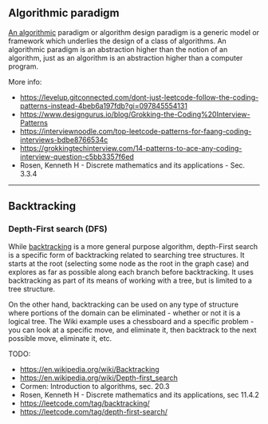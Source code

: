 ## Algorithmic paradigm

[An algorithmic][1] paradigm or algorithm design paradigm is a generic model or framework which underlies the design of a class of algorithms. An algorithmic paradigm is an abstraction higher than the notion of an algorithm, just as an algorithm is an abstraction higher than a computer program.

More info:

- https://levelup.gitconnected.com/dont-just-leetcode-follow-the-coding-patterns-instead-4beb6a197fdb?gi=097845554131
- https://www.designgurus.io/blog/Grokking-the-Coding%20Interview-Patterns
- https://interviewnoodle.com/top-leetcode-patterns-for-faang-coding-interviews-bdbe8766534c
- https://grokkingtechinterview.com/14-patterns-to-ace-any-coding-interview-question-c5bb3357f6ed
- Rosen, Kenneth H - Discrete mathematics and its applications - Sec. 3.3.4

---

## Backtracking

### Depth-First search (DFS)

While [backtracking][2] is a more general purpose algorithm, depth-First search is a specific form of backtracking related to searching tree structures. It starts at the root (selecting some node as the root in the graph case) and explores as far as possible along each branch before backtracking. It uses backtracking as part of its means of working with a tree, but is limited to a tree structure.

On the other hand, backtracking can be used on any type of structure where portions of the domain can be eliminated - whether or not it is a logical tree. The Wiki example uses a chessboard and a specific problem - you can look at a specific move, and eliminate it, then backtrack to the next possible move, eliminate it, etc.

TODO:

- https://en.wikipedia.org/wiki/Backtracking
- https://en.wikipedia.org/wiki/Depth-first_search
- Cormen: Introduction to algorithms, sec. 20.3
- Rosen, Kenneth H - Discrete mathematics and its applications, sec 11.4.2 
- https://leetcode.com/tag/backtracking/
- https://leetcode.com/tag/depth-first-search/

[1]: https://en.wikipedia.org/wiki/Algorithmic_paradigm
[2]: https://stackoverflow.com/questions/1294720/whats-the-difference-between-backtracking-and-depth-first-search/1294741#1294741
